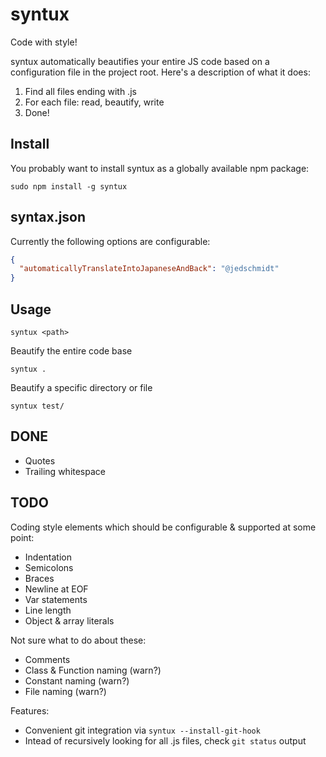 # syntux

Code with style!

syntux automatically beautifies your entire JS code based on a configuration
file in the project root. Here's a description of what it does:

1. Find all files ending with .js
2. For each file: read, beautify, write
3. Done!

## Install

You probably want to install syntux as a globally available npm package:

    sudo npm install -g syntux

## syntax.json

Currently the following options are configurable:

~~~ json
{
  "automaticallyTranslateIntoJapaneseAndBack": "@jedschmidt"
}
~~~

## Usage

    syntux <path>

Beautify the entire code base

    syntux .

Beautify a specific directory or file

    syntux test/

## DONE

- Quotes
- Trailing whitespace

## TODO

Coding style elements which should be configurable & supported at some point:

- Indentation
- Semicolons
- Braces
- Newline at EOF
- Var statements
- Line length
- Object & array literals

Not sure what to do about these:

- Comments
- Class & Function naming (warn?)
- Constant naming (warn?)
- File naming (warn?)

Features:

- Convenient git integration via `syntux --install-git-hook`
- Intead of recursively looking for all .js files, check `git status` output
